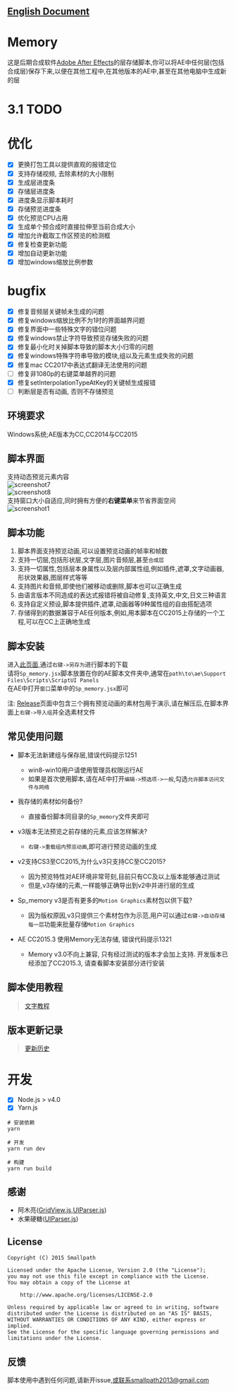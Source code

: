 ## [English Document](https://github.com/Smallpath/Memory/blob/master/wiki/README-EN.md)

# Memory
这是后期合成软件[Adobe After Effects](https://en.wikipedia.org/wiki/Adobe_After_Effects)的层存储脚本,你可以将AE中任何层(包括合成层)保存下来,以便在其他工程中,在其他版本的AE中,甚至在其他电脑中生成新的层

# 3.1 TODO

# 优化
- [x] 更换打包工具以提供直观的报错定位
- [x] 支持存储视频, 去除素材的大小限制
- [x] 生成层进度条
- [x] 存储层进度条
- [x] 进度条显示脚本耗时
- [x] 存储预览进度条
- [x] 优化预览CPU占用
- [x] 生成单个预合成时直接拉伸至当前合成大小
- [x] 增加允许截取工作区预览的检测框
- [x] 修复检查更新功能
- [x] 增加自动更新功能
- [x] 增加windows缩放比例参数

# bugfix
- [x] 修复音频层关键帧未生成的问题
- [x] 修复windows缩放比例不为1时的界面越界问题
- [x] 修复界面中一些特殊文字的错位问题
- [x] 修复windows禁止字符导致预览存储失败的问题
- [x] 修复最小化时关掉脚本导致的脚本大小归零的问题
- [x] 修复windows特殊字符串导致的模块,组以及元素生成失败的问题
- [x] 修复mac CC2017中表达式翻译无法使用的问题
- [ ] 修复非1080p的右键菜单越界的问题
- [x] 修复setInterpolationTypeAtKey的关键帧生成报错
- [ ] 判断层是否有动画, 否则不存储预览

## 环境要求
Windows系统;AE版本为CC,CC2014与CC2015

## 脚本界面
支持动态预览元素内容  
![screenshot7](https://raw.githubusercontent.com/Smallpath/Memory/master/screenshot/1.gif)  
![screenshot8](https://raw.githubusercontent.com/Smallpath/Memory/master/screenshot/2.gif)  
支持窗口大小自适应,同时拥有方便的**右键菜单**来节省界面空间  
![screenshot1](https://raw.githubusercontent.com/Smallpath/Memory/master/screenshot/1.PNG)  

## 脚本功能
1. 脚本界面支持预览动画,可以设置预览动画的帧率和帧数
2. 支持一切层,包括形状层,文字层,图片音频层,甚至`合成层`
3. 支持一切属性,包括层本身属性以及层内部属性组,例如插件,遮罩,文字动画器,形状效果器,图层样式等等
4. 支持图片和音频,即使他们被移动或删除,脚本也可以正确生成
5. 由语言版本不同造成的表达式报错将被自动修复,支持英文,中文,日文三种语言
6. 支持自定义预设,脚本提供插件,遮罩,动画器等9种属性组的自由搭配选项
7. 存储得到的数据兼容于AE任何版本,例如,用本脚本在CC2015上存储的一个工程,可以在CC上正确地生成

## 脚本安装
进入[此页面](https://raw.githubusercontent.com/Smallpath/Memory/master/dist/Sp_memory.jsx),通过`右键->另存为`进行脚本的下载  
请将`Sp_memory.jsx`脚本放置在你的AE脚本文件夹中,通常在`path\to\ae\Support Files\Scripts\ScriptUI Panels`  
在AE中打开`窗口`菜单中的`Sp_memory.jsx`即可

注: [Release](https://github.com/Smallpath/Memory/releases)页面中包含三个拥有预览动画的素材包用于演示,请在解压后,在脚本界面上`右键->导入组`并全选素材文件

## 常见使用问题
- 脚本无法新建组与保存层,错误代码提示1251  
  - win8-win10用户请使用管理员权限运行AE  
  - 如果是首次使用脚本,请在AE中打开`编辑->预选项->一般`,勾选`允许脚本访问文件与网络`  
  
- 我存储的素材如何备份?
  - 直接备份脚本同目录的`Sp_memory`文件夹即可
  
- v3版本无法预览之前存储的元素,应该怎样解决?
  - `右键->重载组内预览动画`,即可进行预览动画的生成
  
- v2支持CS3至CC2015,为什么v3只支持CC至CC2015?
  - 因为预览特性对AE环境非常苛刻,目前只有CC及以上版本能够通过测试
  - 但是,v3存储的元素,一样能够正确导出到v2中并进行层的生成
  
- Sp_memory v3是否有更多的`Motion Graphics`素材包以供下载?
  - 因为版权原因,v3只提供三个素材包作为示范,用户可以通过`右键->自动存储每一层`功能来批量存储`Motion Graphics`

- AE CC2015.3 使用Memory无法存储, 错误代码提示1321
  - Memory v3.0不向上兼容, 只有经过测试的版本才会加上支持. 开发版本已经添加了CC2015.3, 请查看脚本安装部分进行安装


## 脚本使用教程
>[文字教程](https://github.com/Smallpath/Memory/blob/master/wiki/TUTORIAL.md)

## 版本更新记录
>[更新历史](https://github.com/Smallpath/Memory/blob/master/wiki/LOGS.md)

# 开发
- [x] Node.js > v4.0
- [x] Yarn.js

```
# 安装依赖
yarn

# 开发
yarn run dev

# 构建
yarn run build
```

## 感谢
- 阿木亮([GridView.js](https://github.com/Smallpath/Memory/blob/master/lib/GridView.js),[UIParser.js](https://github.com/Smallpath/Memory/blob/master/lib/UIParser.js))
- 水果硬糖([UIParser.js](https://github.com/Smallpath/Memory/blob/master/lib/UIParser.js))

## License
```
Copyright (C) 2015 Smallpath

Licensed under the Apache License, Version 2.0 (the "License");
you may not use this file except in compliance with the License.
You may obtain a copy of the License at

    http://www.apache.org/licenses/LICENSE-2.0

Unless required by applicable law or agreed to in writing, software
distributed under the License is distributed on an "AS IS" BASIS,
WITHOUT WARRANTIES OR CONDITIONS OF ANY KIND, either express or implied.
See the License for the specific language governing permissions and
limitations under the License.
```

## 反馈
脚本使用中遇到任何问题,请新开issue,或联系smallpath2013@gmail.com
